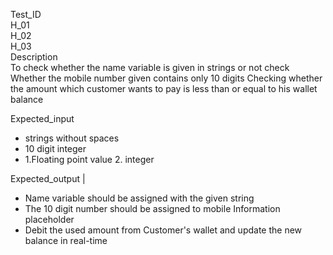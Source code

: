    Test_ID    
 H_01      
  H_02      
  H_03      
  Description 	
  To check whether the name variable is given in strings or not 
 check Whether the mobile number given contains only 10 digits 
  Checking whether the amount which customer wants to pay is less than or equal to his wallet balance 

  Expected_input 
 * strings without spaces 
 * 10 digit integer 
 * 1.Floating point value 2. integer 

  Expected_output |
   * Name variable should be assigned with the given string 
   * The 10 digit number should be assigned to mobile Information placeholder 
   * Debit the used amount from Customer's wallet and update the new balance in real-time 
